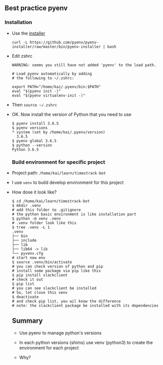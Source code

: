 ## Best practice pyenv

### Installation

* Use the [installer](https://github.com/pyenv/pyenv-installer)

  `curl -L https://github.com/pyenv/pyenv-installer/raw/master/bin/pyenv-installer | bash`

* Edit zshrc

  ```shell
  WARNING: seems you still have not added 'pyenv' to the load path.
  
  # Load pyenv automatically by adding
  # the following to ~/.zshrc:
  
  export PATH="/home/kai/.pyenv/bin:$PATH"
  eval "$(pyenv init -)"
  eval "$(pyenv virtualenv-init -)"
  
  ```

  

* Then `source ~/.zshrc`

* OK. Now install the version of Python that you need to use

  ```shell
  $ pyenv install 3.6.5
  $ pyenv versions
  * system (set by /home/kai/.pyenv/version)
    3.6.5
  $ pyenv global 3.6.5
  $ python --version
  Python 3.6.5
  ```

  ### Build environment for specific project

* Project path: `/home/kai/learn/timestrack-bot`

* I use `venv` to build develop environment for this project

* How dose it look like?

  ```shell
  $ cd /home/kai/learn/timestrack-bot
  $ mkdir .venv
  # add this folder to .gitignore
  # the python basic environment is like installation part
  $ python -m venv .venv
  # .venv folder look like this
  $ tree .venv -L 1
  .venv
  ├── bin
  ├── include
  ├── lib
  ├── lib64 -> lib
  └── pyvenv.cfg
  # start new env
  $ source .venv/bin/activate
  # you can check version of python and pip
  # install some package via pip like this
  $ pip install slackclient
  # check it out
  $ pip list
  # you can see slackclient be installed
  # So, let close this venv
  $ deactivate
  # and check pip list, you wil know the difference
  # note: the slackclient package be installed with its dependencies
  ```

  ## Summary

  * Use pyenv to manage python's versions

  * In each python versions (shims) use venv (python3) to create the environment for each project

  * Why?

    